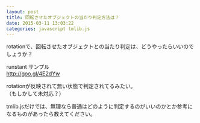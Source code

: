 ```yaml
---
layout: post
title: 回転させたオブジェクトの当たり判定方法は？
date: 2015-03-11 13:03:22
categories: javascript tmlib.js
---
```

<!-- {% raw %} -->
<p>rotationで、回転させたオブジェクトとの当たり判定は、どうやったらいいのでしょうか？</p>

<p>runstant サンプル<br>
<a href="http://goo.gl/4E2dYw" rel="nofollow">http://goo.gl/4E2dYw</a></p>

<p>rotationが反映されて無い状態で判定されてるみたい。<br>
（もしかして未対応？）</p>

<p>tmlib.jsだけでは、無理なら普通はどのように判定するのがいいのかとか参考になるものがあったら教えてください。</p>
<!-- {% endraw %} -->
